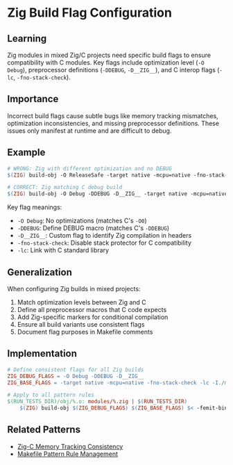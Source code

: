 # Zig Build Flag Configuration

## Learning
Zig modules in mixed Zig/C projects need specific build flags to ensure compatibility with C modules. Key flags include optimization level (`-O Debug`), preprocessor definitions (`-DDEBUG`, `-D__ZIG__`), and C interop flags (`-lc`, `-fno-stack-check`).

## Importance
Incorrect build flags cause subtle bugs like memory tracking mismatches, optimization inconsistencies, and missing preprocessor definitions. These issues only manifest at runtime and are difficult to debug.

## Example
```makefile
# WRONG: Zig with different optimization and no DEBUG
$(ZIG) build-obj -O ReleaseSafe -target native -mcpu=native -fno-stack-check -lc -I./modules $< -femit-bin=$@

# CORRECT: Zig matching C debug build
$(ZIG) build-obj -O Debug -DDEBUG -D__ZIG__ -target native -mcpu=native -fno-stack-check -lc -I./modules $< -femit-bin=$@
```

Key flag meanings:
- `-O Debug`: No optimizations (matches C's `-O0`)
- `-DDEBUG`: Define DEBUG macro (matches C's `-DDEBUG`)
- `-D__ZIG__`: Custom flag to identify Zig compilation in headers
- `-fno-stack-check`: Disable stack protector for C compatibility
- `-lc`: Link with C standard library

## Generalization
When configuring Zig builds in mixed projects:
1. Match optimization levels between Zig and C
2. Define all preprocessor macros that C code expects
3. Add Zig-specific markers for conditional compilation
4. Ensure all build variants use consistent flags
5. Document flag purposes in Makefile comments

## Implementation
```makefile
# Define consistent flags for all Zig builds
ZIG_DEBUG_FLAGS = -O Debug -DDEBUG -D__ZIG__
ZIG_BASE_FLAGS = -target native -mcpu=native -fno-stack-check -lc -I./modules

# Apply to all pattern rules
$(RUN_TESTS_DIR)/obj/%.o: modules/%.zig | $(RUN_TESTS_DIR)
	$(ZIG) build-obj $(ZIG_DEBUG_FLAGS) $(ZIG_BASE_FLAGS) $< -femit-bin=$@
```

## Related Patterns
- [Zig-C Memory Tracking Consistency](zig-c-memory-tracking-consistency.md)
- [Makefile Pattern Rule Management](makefile-pattern-rule-management.md)